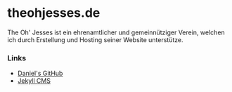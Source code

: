 # theohjesses.de

The Oh' Jesses ist ein ehrenamtlicher und gemeinnütziger Verein, welchen ich durch Erstellung und Hosting seiner Website unterstütze.

### Links

 - [Daniel's GitHub](http://github.com/dme86)
 - [Jekyll CMS](https://jekyllrb.com/)
